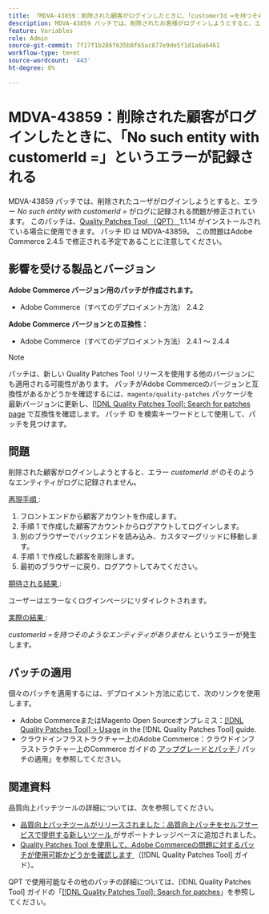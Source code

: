 ```yaml
---
title: 「MDVA-43859：削除された顧客がログインしたときに、「customerId =を持つそのようなエンティティがありません」というエラーが記録される」
description: MDVA-43859 パッチでは、削除されたお客様がログインしようとすると、エラー*No such entity with customerId =*がログに記録される問題が修正されています。 このパッチは、[Quality Patches Tool （QPT） ] （https://experienceleague.adobe.com/en/docs/commerce-knowledge-base/kb/announcements/commerce-announcements/magento-quality-patches-released-new-tool-to-self-serve-quality-patches） 1.1.14 がインストールされている場合に利用できます。 パッチ ID は MDVA-43859。 この問題はAdobe Commerce 2.4.5 で修正される予定であることに注意してください。
feature: Variables
role: Admin
source-git-commit: 7f17f1b286f635b8f65ac877e9de5f1d1a6a6461
workflow-type: tm+mt
source-wordcount: '443'
ht-degree: 0%

---
```


# MDVA-43859：削除された顧客がログインしたときに、「No such entity with customerId =」というエラーが記録される

MDVA-43859 パッチでは、削除されたユーザがログインしようとすると、エラー *No such entity with customerId =* がログに記録される問題が修正されています。 このパッチは、[Quality Patches Tool （QPT） ](https://experienceleague.adobe.com/en/docs/commerce-knowledge-base/kb/announcements/commerce-announcements/magento-quality-patches-released-new-tool-to-self-serve-quality-patches)1.1.14 がインストールされている場合に使用できます。 パッチ ID は MDVA-43859。 この問題はAdobe Commerce 2.4.5 で修正される予定であることに注意してください。

## 影響を受ける製品とバージョン

**Adobe Commerce バージョン用のパッチが作成されます。**

* Adobe Commerce（すべてのデプロイメント方法） 2.4.2

**Adobe Commerce バージョンとの互換性：**

* Adobe Commerce（すべてのデプロイメント方法） 2.4.1 ～ 2.4.4

>[!NOTE]
>
>パッチは、新しい Quality Patches Tool リリースを使用する他のバージョンにも適用される可能性があります。 パッチがAdobe Commerceのバージョンと互換性があるかどうかを確認するには、`magento/quality-patches` パッケージを最新バージョンに更新し、[[!DNL Quality Patches Tool]: Search for patches page](https://experienceleague.adobe.com/en/docs/commerce-knowledge-base/kb/announcements/commerce-announcements/magento-quality-patches-released-new-tool-to-self-serve-quality-patches) で互換性を確認します。 パッチ ID を検索キーワードとして使用して、パッチを見つけます。

## 問題

削除された顧客がログインしようとすると、エラー *customerId が* のそのようなエンティティがログに記録されません。

<u> 再現手順 </u>:

1. フロントエンドから顧客アカウントを作成します。
1. 手順 1 で作成した顧客アカウントからログアウトしてログインします。
1. 別のブラウザーでバックエンドを読み込み、カスタマーグリッドに移動します。
1. 手順 1 で作成した顧客を削除します。
1. 最初のブラウザーに戻り、ログアウトしてみてください。

<u> 期待される結果 </u>:

ユーザーはエラーなくログインページにリダイレクトされます。

<u> 実際の結果 </u>:

*customerId =を持つそのようなエンティティがありません* というエラーが発生します。

## パッチの適用

個々のパッチを適用するには、デプロイメント方法に応じて、次のリンクを使用します。

* Adobe CommerceまたはMagento Open Sourceオンプレミス：[[!DNL Quality Patches Tool] > Usage](/help/tools/quality-patches-tool/usage.md) in the [!DNL Quality Patches Tool] guide.
* クラウドインフラストラクチャー上のAdobe Commerce：クラウドインフラストラクチャー上のCommerce ガイドの [ アップグレードとパッチ ](https://experienceleague.adobe.com/docs/commerce-cloud-service/user-guide/develop/upgrade/apply-patches.html)/ パッチの適用」を参照してください。

## 関連資料

品質向上パッチツールの詳細については、次を参照してください。

* [ 品質向上パッチツールがリリースされました：品質向上パッチをセルフサービスで提供する新しいツール ](https://experienceleague.adobe.com/en/docs/commerce-knowledge-base/kb/announcements/commerce-announcements/magento-quality-patches-released-new-tool-to-self-serve-quality-patches) がサポートナレッジベースに追加されました。
* [Quality Patches Tool を使用して、Adobe Commerceの問題に対するパッチが使用可能かどうかを確認します ](/help/tools/quality-patches-tool/patches-available-in-qpt/check-patch-for-magento-issue-with-magento-quality-patches.md) （[!DNL Quality Patches Tool] ガイド）。

QPT で使用可能なその他のパッチの詳細については、[!DNL Quality Patches Tool] ガイドの「[[!DNL Quality Patches Tool]: Search for patches](https://experienceleague.adobe.com/tools/commerce-quality-patches/index.html)」を参照してください。
